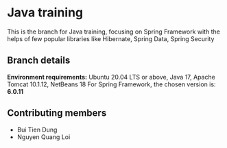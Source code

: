 # Java training
This is the branch for Java training, focusing on Spring Framework with the helps of few popular libraries like Hibernate, Spring Data, Spring Security
## Branch details
**Environment requirements:** Ubuntu 20.04 LTS or above, Java 17, Apache Tomcat 10.1.12, NetBeans 18
For Spring Framework, the chosen version is: **6.0.11**
## Contributing members
- Bui Tien Dung
- Nguyen Quang Loi
